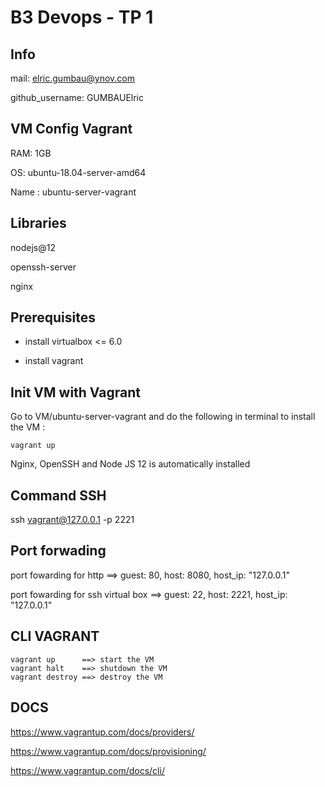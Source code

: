 # B3 Devops - TP 1

## Info

mail: elric.gumbau@ynov.com

github_username: GUMBAUElric

## VM Config Vagrant

RAM: 1GB

OS: ubuntu-18.04-server-amd64

Name : ubuntu-server-vagrant

## Libraries

nodejs@12

openssh-server

nginx

## Prerequisites

- install virtualbox <= 6.0

- install vagrant

## Init VM with Vagrant 

Go to VM/ubuntu-server-vagrant and do the following in terminal to install the VM :

    vagrant up
           
Nginx, OpenSSH and Node JS 12 is automatically installed

## Command SSH

ssh vagrant@127.0.0.1 -p 2221

## Port forwading

port fowarding for http
    ==> guest: 80, host: 8080, host_ip: "127.0.0.1"

port fowarding for ssh virtual box
    ==> guest: 22, host: 2221, host_ip: "127.0.0.1"

## CLI VAGRANT

    vagrant up      ==> start the VM 
    vagrant halt    ==> shutdown the VM
    vagrant destroy ==> destroy the VM

## DOCS

https://www.vagrantup.com/docs/providers/

https://www.vagrantup.com/docs/provisioning/

https://www.vagrantup.com/docs/cli/

